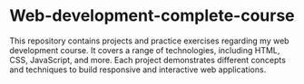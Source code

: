 # Web-development-complete-course
This repository contains projects and practice exercises regarding my web development course. It covers a range of technologies, including HTML, CSS, JavaScript, and more. Each project demonstrates different concepts and techniques to build responsive and interactive web applications.
